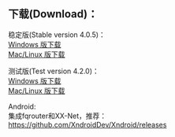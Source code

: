 
## 下载(Download)：
稳定版(Stable version 4.0.5)：  
[Windows 版下载](https://github.com/XX-net/XX-Net/releases/download/4.1.2/XX-Net-windows-4.1.2.7z)   
[Mac/Linux 版下载](https://github.com/XX-net/XX-Net/archive/4.1.2.zip)  

测试版(Test version 4.2.0)：  
[Windows 版下载](https://github.com/XX-net/XX-Net/releases/download/4.2.0/XX-Net-windows-4.2.0.7z)   
[Mac/Linux 版下载](https://github.com/XX-net/XX-Net/archive/4.2.0.zip)  



Android:  
集成fqrouter和XX-Net，推荐：  
https://github.com/XndroidDev/Xndroid/releases
